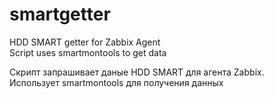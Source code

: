 # smartgetter
HDD SMART getter for Zabbix Agent  
Script uses smartmontools to get data

Скрипт запрашивает даные HDD SMART для агента Zabbix.  
Использует smartmontools для получения данных
